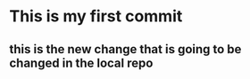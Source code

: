 # This is my first commit 

## this is the new change that is going to be changed in the local repo
